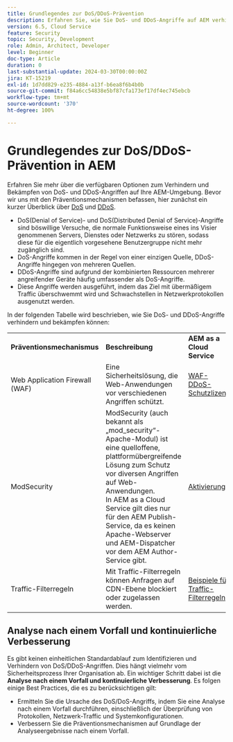 ```yaml
---
title: Grundlegendes zur DoS/DDoS-Prävention
description: Erfahren Sie, wie Sie DoS- und DDoS-Angriffe auf AEM verhindern und bekämpfen können.
version: 6.5, Cloud Service
feature: Security
topic: Security, Development
role: Admin, Architect, Developer
level: Beginner
doc-type: Article
duration: 0
last-substantial-update: 2024-03-30T00:00:00Z
jira: KT-15219
exl-id: 1d7dd829-e235-4884-a13f-b6ea8f6b4b0b
source-git-commit: f84a6cc54838e5bf87cfa173ef17df4ec745ebcb
workflow-type: tm+mt
source-wordcount: '370'
ht-degree: 100%

---
```


# Grundlegendes zur DoS/DDoS-Prävention in AEM

Erfahren Sie mehr über die verfügbaren Optionen zum Verhindern und Bekämpfen von DoS- und DDoS-Angriffen auf Ihre AEM-Umgebung. Bevor wir uns mit den Präventionsmechanismen befassen, hier zunächst ein kurzer Überblick über [DoS](https://developer.mozilla.org/en-US/docs/Glossary/DOS_attack) und [DDoS](https://developer.mozilla.org/en-US/docs/Glossary/Distributed_Denial_of_Service).

- DoS(Denial of Service)- und DoS(Distributed Denial of Service)-Angriffe sind böswillige Versuche, die normale Funktionsweise eines ins Visier genommenen Servers, Dienstes oder Netzwerks zu stören, sodass diese für die eigentlich vorgesehene Benutzergruppe nicht mehr zugänglich sind.
- DoS-Angriffe kommen in der Regel von einer einzigen Quelle, DDoS-Angriffe hingegen von mehreren Quellen.
- DDoS-Angriffe sind aufgrund der kombinierten Ressourcen mehrerer angreifender Geräte häufig umfassender als DoS-Angriffe.
- Diese Angriffe werden ausgeführt, indem das Ziel mit übermäßigem Traffic überschwemmt wird und Schwachstellen in Netzwerkprotokollen ausgenutzt werden.

In der folgenden Tabelle wird beschrieben, wie Sie DoS- und DDoS-Angriffe verhindern und bekämpfen können:

<table>
    <tbody>
        <tr>
            <td><strong>Präventionsmechanismus</strong></td>
            <td><strong>Beschreibung</strong></td>
            <td><strong>AEM as a Cloud Service</strong></td>
            <td><strong>AEM 6.5 (AMS)</strong></td>
            <td><strong>AEM 6.5 (On-Premise)</strong></td>
        </tr>
        <tr>
            <td>Web Application Firewall (WAF)</td>
            <td>Eine Sicherheitslösung, die Web-Anwendungen vor verschiedenen Angriffen schützt.</td>
            <td>
            <a href="https://experienceleague.adobe.com/de/docs/experience-manager-learn/cloud-service/security/traffic-filter-and-waf-rules/examples-and-analysis#waf-rules" target="_blank">WAF-DDoS-Schutzlizenz</a></td>
            <td><a href="https://docs.aws.amazon.com/waf/" target="_blank">AWS</a> oder <a href="https://azure.microsoft.com/de-de/products/web-application-firewall" target="_blank">Azure</a> WAF per AMS-Vertrag</td>
            <td>Ihre bevorzugte WAF</td>
        </tr>
        <tr>
            <td>ModSecurity</td>
            <td>ModSecurity (auch bekannt als „mod_security“-Apache-Modul) ist eine quelloffene, plattformübergreifende Lösung zum Schutz vor diversen Angriffen auf Web-Anwendungen.<br/> In AEM as a Cloud Service gilt dies nur für den AEM Publish-Service, da es keinen Apache-Webserver und AEM-Dispatcher vor dem AEM Author-Service gibt.</td>
            <td colspan="3"><a href="https://experienceleague.adobe.com/de/docs/experience-manager-learn/foundation/security/modsecurity-crs-dos-attack-protection" target="_blank">Aktivierung von ModSecurity </a></td>
        </tr>
        <tr>
            <td>Traffic-Filterregeln</td>
            <td>Mit Traffic-Filterregeln können Anfragen auf CDN-Ebene blockiert oder zugelassen werden.</td>
            <td><a href="https://experienceleague.adobe.com/de/docs/experience-manager-learn/cloud-service/security/traffic-filter-and-waf-rules/examples-and-analysis" target="_blank">Beispiele für Traffic-Filterregeln</a></td>
            <td><a href="https://docs.aws.amazon.com/waf/latest/developerguide/waf-rule-statement-type-rate-based.html" target="_blank">AWS</a>- oder <a href="https://learn.microsoft.com/de-de/azure/web-application-firewall/ag/rate-limiting-overview" target="_blank">Azure</a>-Regelbegrenzungsfunktionen</td>
            <td>Ihre bevorzugte Lösung</td>
        </tr>
    </tbody>
</table>

## Analyse nach einem Vorfall und kontinuierliche Verbesserung

Es gibt keinen einheitlichen Standardablauf zum Identifizieren und Verhindern von DoS/DDoS-Angriffen. Dies hängt vielmehr vom Sicherheitsprozess Ihrer Organisation ab. Ein wichtiger Schritt dabei ist die **Analyse nach einem Vorfall und kontinuierliche Verbesserung**. Es folgen einige Best Practices, die es zu berücksichtigen gilt:

- Ermitteln Sie die Ursache des DoS/DoS-Angriffs, indem Sie eine Analyse nach einem Vorfall durchführen, einschließlich der Überprüfung von Protokollen, Netzwerk-Traffic und Systemkonfigurationen.
- Verbessern Sie die Präventionsmechanismen auf Grundlage der Analyseergebnisse nach einem Vorfall.

